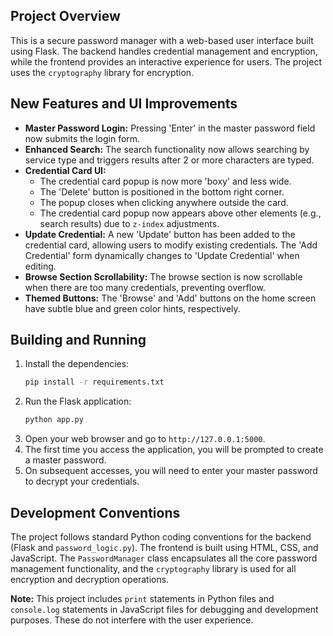 ## Project Overview

This is a secure password manager with a web-based user interface built using Flask. The backend handles credential management and encryption, while the frontend provides an interactive experience for users. The project uses the `cryptography` library for encryption.

## New Features and UI Improvements

*   **Master Password Login:** Pressing 'Enter' in the master password field now submits the login form.
*   **Enhanced Search:** The search functionality now allows searching by service type and triggers results after 2 or more characters are typed.
*   **Credential Card UI:**
    *   The credential card popup is now more 'boxy' and less wide.
    *   The 'Delete' button is positioned in the bottom right corner.
    *   The popup closes when clicking anywhere outside the card.
    *   The credential card popup now appears above other elements (e.g., search results) due to `z-index` adjustments.
*   **Update Credential:** A new 'Update' button has been added to the credential card, allowing users to modify existing credentials. The 'Add Credential' form dynamically changes to 'Update Credential' when editing.
*   **Browse Section Scrollability:** The browse section is now scrollable when there are too many credentials, preventing overflow.
*   **Themed Buttons:** The 'Browse' and 'Add' buttons on the home screen have subtle blue and green color hints, respectively.

## Building and Running

1.  Install the dependencies:
    ```bash
    pip install -r requirements.txt
    ```
2.  Run the Flask application:
    ```bash
    python app.py
    ```
3.  Open your web browser and go to `http://127.0.0.1:5000`.
4.  The first time you access the application, you will be prompted to create a master password.
5.  On subsequent accesses, you will need to enter your master password to decrypt your credentials.

## Development Conventions

The project follows standard Python coding conventions for the backend (Flask and `password_logic.py`). The frontend is built using HTML, CSS, and JavaScript. The `PasswordManager` class encapsulates all the core password management functionality, and the `cryptography` library is used for all encryption and decryption operations.

**Note:** This project includes `print` statements in Python files and `console.log` statements in JavaScript files for debugging and development purposes. These do not interfere with the user experience.